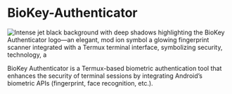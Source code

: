 # BioKey-Authenticator

![Intense jet black background with deep shadows highlighting the BioKey Authenticator logo—an elegant, mod ion symbol a glowing fingerprint scanner integrated with a Termux terminal interface, symbolizing security, technology, a](https://github.com/user-attachments/assets/56b311e7-9d31-4136-bc5c-b9932d0c0622)


BioKey Authenticator is a Termux-based biometric authentication tool that enhances the security of terminal sessions by integrating Android’s biometric APIs (fingerprint, face recognition, etc.).

